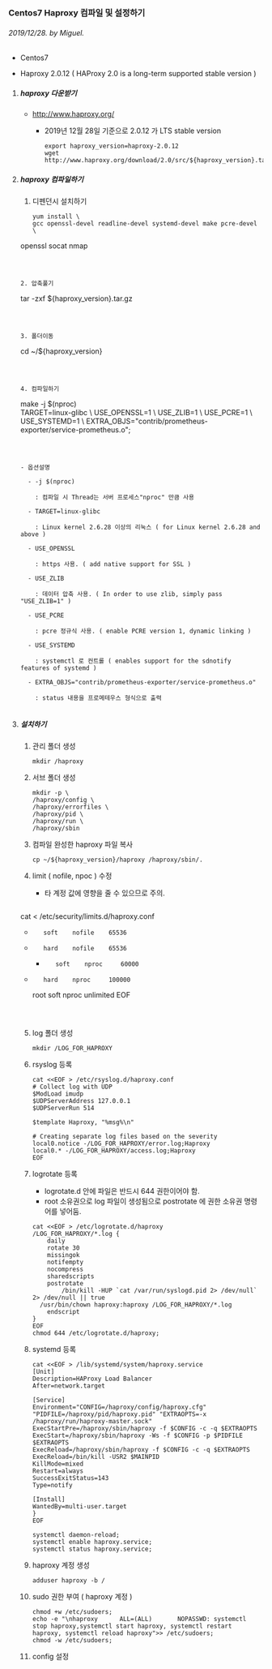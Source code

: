 ### Centos7 Haproxy 컴파일 및 설정하기

###### 2019/12/28. by Miguel.

- Centos7

- Haproxy 2.0.12 ( HAProxy 2.0 is a long-term supported stable version )
  
  

1. #####  haproxy 다운받기

   * http://www.haproxy.org/

     * 2019년 12월 28일 기준으로 2.0.12 가 LTS stable version

       ```
       export haproxy_version=haproxy-2.0.12
       wget http://www.haproxy.org/download/2.0/src/${haproxy_version}.tar.gz
       ```

      

2. ##### haproxy 컴파일하기

   1. 디펜던시 설치하기

      ```
      yum install \ 
      gcc openssl-devel readline-devel systemd-devel make pcre-devel \ 
   openssl socat nmap
      ```

      

   2. 압축풀기
   
      ```
   tar -zxf ${haproxy_version}.tar.gz
      ```

      

   3. 폴더이동
   
      ```
   cd ~/${haproxy_version}
      ```

      

   4. 컴파일하기
   
      ```
      make -j $(nproc) \
      TARGET=linux-glibc \ 
      USE_OPENSSL=1 \ 
      USE_ZLIB=1 \ 
      USE_PCRE=1 \ 
      USE_SYSTEMD=1 \ 
   EXTRA_OBJS="contrib/prometheus-exporter/service-prometheus.o";
      ```

      

      - 옵션설명

        - -j $(nproc)

          : 컴파일 시 Thread는 서버 프로세스"nproc" 만큼 사용

        - TARGET=linux-glibc

          : Linux kernel 2.6.28 이상의 리눅스 ( for Linux kernel 2.6.28 and above )

        - USE_OPENSSL

          : https 사용. ( add native support for SSL )

        - USE_ZLIB

          : 데이터 압축 사용. ( In order to use zlib, simply pass "USE_ZLIB=1" )

        - USE_PCRE

          : pcre 정규식 사용. ( enable PCRE version 1, dynamic linking )

        - USE_SYSTEMD
   
          : systemctl 로 컨트롤 ( enables support for the sdnotify features of systemd )
        
        - EXTRA_OBJS="contrib/prometheus-exporter/service-prometheus.o"
        
          : status 내용을 프로메테우스 형식으로 출력
          
   
3. #####  설치하기

   1. 관리 폴더 생성

      ```
      mkdir /haproxy
      ```

      

   2. 서브 폴더 생성

      ```
      mkdir -p \ 
      /haproxy/config \ 
      /haproxy/errorfiles \ 
      /haproxy/pid \ 
      /haproxy/run \ 
      /haproxy/sbin
      ```

      

   3. 컴파일 완성한 haproxy 파일 복사

      ```
      cp ~/${haproxy_version}/haproxy /haproxy/sbin/.
      ```

      

   4. limit ( nofile, npoc ) 수정

      - 타 계정 값에 영향을 줄 수 있으므로 주의.

      ```
   cat <<EOF > /etc/security/limits.d/haproxy.conf
      *        soft    nofile    65536
   *        hard    nofile    65536
      *        soft    nproc     60000
   *        hard    nproc     100000
      root     soft    nproc     unlimited
   EOF
      ```
   
      
   
   5. log 폴더 생성
   
      ```
      mkdir /LOG_FOR_HAPROXY
      ```
   
      
   
   6. rsyslog 등록
   
      ```
      cat <<EOF > /etc/rsyslog.d/haproxy.conf
      # Collect log with UDP
      $ModLoad imudp
      $UDPServerAddress 127.0.0.1
      $UDPServerRun 514
      
      $template Haproxy, "%msg%\n"
      
      # Creating separate log files based on the severity
      local0.notice -/LOG_FOR_HAPROXY/error.log;Haproxy
      local0.* -/LOG_FOR_HAPROXY/access.log;Haproxy
      EOF
      ```
   
      
   
   7. logrotate 등록
   
      - logrotate.d 안에 파일은 반드시 644 권한이어야 함.
      - root 소유권으로 log 파일이 생성됨으로 postrotate 에 권한 소유권 명령어를 넣어둠.
   
      ```
      cat <<EOF > /etc/logrotate.d/haproxy
      /LOG_FOR_HAPROXY/*.log {
          daily
          rotate 30
          missingok
          notifempty
          nocompress
          sharedscripts
          postrotate
              /bin/kill -HUP `cat /var/run/syslogd.pid 2> /dev/null` 2> /dev/null || true
      	/usr/bin/chown haproxy:haproxy /LOG_FOR_HAPROXY/*.log
          endscript
      }
      EOF
      chmod 644 /etc/logrotate.d/haproxy;
      ```
   
      
   
   8. systemd 등록
   
      ```
      cat <<EOF > /lib/systemd/system/haproxy.service
      [Unit]
      Description=HAProxy Load Balancer
      After=network.target
      
      [Service]
      Environment="CONFIG=/haproxy/config/haproxy.cfg" "PIDFILE=/haproxy/pid/haproxy.pid" "EXTRAOPTS=-x /haproxy/run/haproxy-master.sock"
      ExecStartPre=/haproxy/sbin/haproxy -f $CONFIG -c -q $EXTRAOPTS
      ExecStart=/haproxy/sbin/haproxy -Ws -f $CONFIG -p $PIDFILE $EXTRAOPTS
      ExecReload=/haproxy/sbin/haproxy -f $CONFIG -c -q $EXTRAOPTS
      ExecReload=/bin/kill -USR2 $MAINPID
      KillMode=mixed
      Restart=always
      SuccessExitStatus=143
      Type=notify
      
      [Install]
      WantedBy=multi-user.target
      }
      EOF
      
      systemctl daemon-reload;
      systemctl enable haproxy.service;
      systemctl status haproxy.service;
      ```
   
      
   
   9. haproxy 계정 생성
   
      ```
      adduser haproxy -b /
      ```
   
      
   
   10. sudo 권한 부여 ( haproxy 계정 )
   
       ```
       chmod +w /etc/sudoers;
       echo -e "\nhaproxy      ALL=(ALL)       NOPASSWD: systemctl stop haproxy,systemctl start haproxy, systemctl restart haproxy, systemctl reload haproxy">> /etc/sudoers;
       chmod -w /etc/sudoers;
       ```
   
       
   
   11. config 설정

